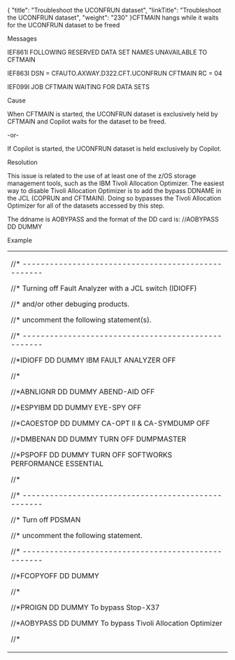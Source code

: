 {
    "title": "Troubleshoot the UCONFRUN dataset",
    "linkTitle": "Troubleshoot the UCONFRUN dataset",
    "weight": "230"
}CFTMAIN hangs while it waits for the UCONFRUN dataset to be freed

Messages

IEF861I FOLLOWING RESERVED DATA SET NAMES UNAVAILABLE TO CFTMAIN

IEF863I DSN = CFAUTO.AXWAY.D322.CFT.UCONFRUN CFTMAIN RC = 04

IEF099I JOB CFTMAIN WAITING FOR DATA SETS

Cause

When CFTMAIN is started, the UCONFRUN dataset is exclusively held by CFTMAIN and Copilot waits for the dataset to be freed.

-or-

If Copilot is started, the UCONFRUN dataset is held exclusively by Copilot.

Resolution

This issue is related to the use of at least one of the z/OS storage management tools, such as the IBM Tivoli Allocation Optimizer. The easiest way to disable Tivoli Allocation Optimizer is to add the bypass DDNAME in the JCL (COPRUN and CFTMAIN). Doing so bypasses the Tivoli Allocation Optimizer for all of the datasets accessed by this step.

The ddname is AOBYPASS and the format of the DD card is: //AOBYPASS DD DUMMY

Example

<table data-cellspacing="0">
<tbody>
<tr class="odd">
<td><p>//* ---------------------------------------------------</p>
<p>//* Turning off Fault Analyzer with a JCL switch (IDIOFF)</p>
<p>//* and/or other debuging products.</p>
<p>//* uncomment the following statement(s).</p>
<p>//* ---------------------------------------------------</p>
<p>//*IDIOFF DD DUMMY IBM FAULT ANALYZER OFF</p>
<p>//*</p>
<p>//*ABNLIGNR DD DUMMY ABEND-AID OFF</p>
<p>//*ESPYIBM DD DUMMY EYE-SPY OFF</p>
<p>//*CAOESTOP DD DUMMY CA-OPT II &amp; CA-SYMDUMP OFF</p>
<p>//*DMBENAN DD DUMMY TURN OFF DUMPMASTER</p>
<p>//*PSPOFF DD DUMMY TURN OFF SOFTWORKS PERFORMANCE ESSENTIAL</p>
<p>//*</p>
<p>//* ---------------------------------------------------</p>
<p>//* Turn off PDSMAN</p>
<p>//* uncomment the following statement.</p>
<p>//* ---------------------------------------------------</p>
<p>//*FCOPYOFF DD DUMMY</p>
<p>//*</p>
<p>//*PROIGN DD DUMMY To bypass Stop-X37</p>
<p>//*AOBYPASS DD DUMMY To bypass Tivoli Allocation Optimizer</p>
<p>//*</p></td>
</tr>
</tbody>
</table>
